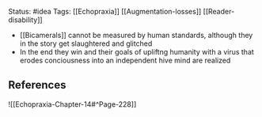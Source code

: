 Status: #idea
Tags: [[Echopraxia]] [[Augmentation-losses]] [[Reader-disability]]

* [[Bicamerals]] cannot be measured by human standards, although they in the story get slaughtered and glitched
* In the end they win and their goals of upliftng humanity with a virus that erodes conciousness into an independent hive mind are realized

## References

![[Echopraxia-Chapter-14#^Page-228]]